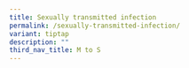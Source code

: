 ```yaml
---
title: Sexually transmitted infection
permalink: /sexually-transmitted-infection/
variant: tiptap
description: ""
third_nav_title: M to S
---
```

